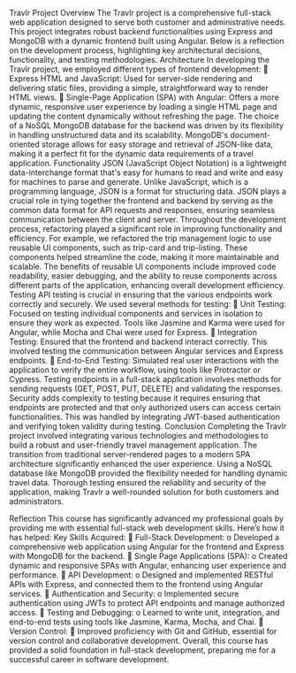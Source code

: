 Travlr Project Overview
The Travlr project is a comprehensive full-stack web application designed to serve both customer and administrative needs. This project integrates robust backend functionalities using Express and MongoDB with a dynamic frontend built using Angular. Below is a reflection on the development process, highlighting key architectural decisions, functionality, and testing methodologies.
Architecture
In developing the Travlr project, we employed different types of frontend development:
	Express HTML and JavaScript: Used for server-side rendering and delivering static files, providing a simple, straightforward way to render HTML views.
	Single-Page Application (SPA) with Angular: Offers a more dynamic, responsive user experience by loading a single HTML page and updating the content dynamically without refreshing the page.
The choice of a NoSQL MongoDB database for the backend was driven by its flexibility in handling unstructured data and its scalability. MongoDB's document-oriented storage allows for easy storage and retrieval of JSON-like data, making it a perfect fit for the dynamic data requirements of a travel application.
Functionality
JSON (JavaScript Object Notation) is a lightweight data-interchange format that's easy for humans to read and write and easy for machines to parse and generate. Unlike JavaScript, which is a programming language, JSON is a format for structuring data. JSON plays a crucial role in tying together the frontend and backend by serving as the common data format for API requests and responses, ensuring seamless communication between the client and server.
Throughout the development process, refactoring played a significant role in improving functionality and efficiency. For example, we refactored the trip management logic to use reusable UI components, such as trip-card and trip-listing. These components helped streamline the code, making it more maintainable and scalable. The benefits of reusable UI components include improved code readability, easier debugging, and the ability to reuse components across different parts of the application, enhancing overall development efficiency.
Testing
API testing is crucial in ensuring that the various endpoints work correctly and securely. We used several methods for testing:
	Unit Testing: Focused on testing individual components and services in isolation to ensure they work as expected. Tools like Jasmine and Karma were used for Angular, while Mocha and Chai were used for Express.
	Integration Testing: Ensured that the frontend and backend interact correctly. This involved testing the communication between Angular services and Express endpoints.
	End-to-End Testing: Simulated real user interactions with the application to verify the entire workflow, using tools like Protractor or Cypress.
Testing endpoints in a full-stack application involves methods for sending requests (GET, POST, PUT, DELETE) and validating the responses. Security adds complexity to testing because it requires ensuring that endpoints are protected and that only authorized users can access certain functionalities. This was handled by integrating JWT-based authentication and verifying token validity during testing.
Conclusion
Completing the Travlr project involved integrating various technologies and methodologies to build a robust and user-friendly travel management application. The transition from traditional server-rendered pages to a modern SPA architecture significantly enhanced the user experience. Using a NoSQL database like MongoDB provided the flexibility needed for handling dynamic travel data. Thorough testing ensured the reliability and security of the application, making Travlr a well-rounded solution for both customers and administrators.

Reflection
This course has significantly advanced my professional goals by providing me with essential full-stack web development skills. Here’s how it has helped:
Key Skills Acquired:
	Full-Stack Development:
o	Developed a comprehensive web application using Angular for the frontend and Express with MongoDB for the backend.
	Single Page Applications (SPA):
o	Created dynamic and responsive SPAs with Angular, enhancing user experience and performance.
	API Development:
o	Designed and implemented RESTful APIs with Express, and connected them to the frontend using Angular services.
	Authentication and Security:
o	Implemented secure authentication using JWTs to protect API endpoints and manage authorized access.
	Testing and Debugging:
o	Learned to write unit, integration, and end-to-end tests using tools like Jasmine, Karma, Mocha, and Chai.
	Version Control:
	Improved proficiency with Git and GitHub, essential for version control and collaborative development.
Overall, this course has provided a solid foundation in full-stack development, preparing me for a successful career in software development.

